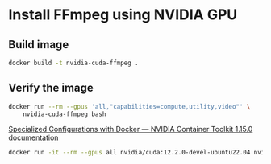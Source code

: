 # Install FFmpeg using NVIDIA GPU

## Build image

```sh
docker build -t nvidia-cuda-ffmpeg .
```

## Verify the image

```sh
docker run --rm --gpus 'all,"capabilities=compute,utility,video"' \
    nvidia-cuda-ffmpeg bash
```

[Specialized Configurations with Docker — NVIDIA Container Toolkit 1.15.0 documentation](https://docs.nvidia.com/datacenter/cloud-native/container-toolkit/latest/docker-specialized.html#driver-capabilities)


```sh
docker run -it --rm --gpus all nvidia/cuda:12.2.0-devel-ubuntu22.04 nvidia-smi
```